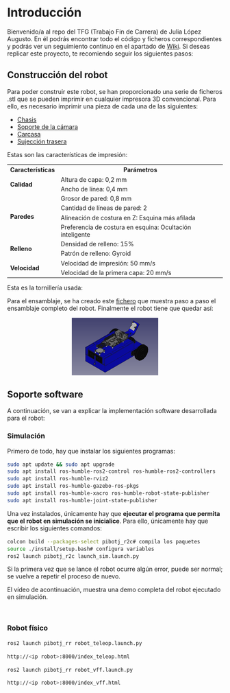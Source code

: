 
# Introducción 
Bienvenido/a al repo del TFG (Trabajo Fin de Carrera) de Julia López Augusto. En él podrás encontrar todo el código y ficheros correspondientes y podrás ver un seguimiento continuo en el apartado de [Wiki](https://github.com/RoboticsURJC/tfg-jlopez/wiki). Si deseas replicar este proyecto, te recomiendo seguir los siguientes pasos: 

## Construcción del robot
Para poder construir este robot, se han proporcionado una serie de ficheros .stl  que se pueden imprimir en cualquier impresora 3D convencional. Para ello, es necesario imprimir una pieza de cada una de las siguientes: 

- [Chasis](https://github.com/RoboticsURJC/tfg-jlopez/blob/main/design/base.stl)
- [Soporte de la cámara](https://github.com/RoboticsURJC/tfg-jlopez/blob/main/design/camara.stl)
- [Carcasa](https://github.com/RoboticsURJC/tfg-jlopez/blob/main/design/parte-superior.stl)
- [Sujección trasera](https://github.com/RoboticsURJC/tfg-jlopez/blob/main/design/sujeccion-trasera.stl)

Estas son las características de impresión: 
<table>
  
  <tr>
    <th>Características</th>
    <th>Parámetros</th>
  </tr>
  <tr>
    <td rowspan="2"><b>Calidad</b></td>
    <td>Altura de capa: 0,2 mm</td>
  </tr>
  <tr>
    <td>Ancho de línea: 0,4 mm</td>
  </tr>
  <tr>
    <td rowspan="4"><b>Paredes</b></td>
    <td>Grosor de pared: 0,8 mm</td>
  </tr>
  <tr>
    <td>Cantidad de líneas de pared: 2</td>
  </tr>
  <tr>
    <td>Alineación de costura en Z: Esquina más afilada</td>
  </tr>
  <tr>
    <td>Preferencia de costura en esquina: Ocultación inteligente</td>
  </tr>
  <tr>
    <td rowspan="2"><b>Relleno</b></td>
    <td>Densidad de relleno: 15%</td>
  </tr>
  <tr>
    <td>Patrón de relleno: Gyroid</td>
  </tr>
  <tr>
    <td rowspan="2"><b>Velocidad</b></td>
    <td>Velocidad de impresión: 50 mm/s</td>
  </tr>
  <tr>
    <td>Velocidad de la primera capa: 20 mm/s</td>
  </tr>
</table>


Esta es la tornillería usada: 


Para el ensamblaje, se ha creado este [fichero](https://github.com/RoboticsURJC/tfg-jlopez/blob/main/design/robotcompleto.FCStd) que muestra paso a paso el ensamblaje completo del robot. Finalmente el robot tiene que quedar así: 

<p align="center">
<img src="https://github.com/RoboticsURJC/tfg-jlopez/blob/main/memoria/figs/cap5/completo3.png" width="40%" height="40%">
</p>

## Soporte software 
A continuación, se van a explicar la implementación software desarrollada para el robot: 

### Simulación 

Primero de todo, hay que instalar los siguientes programas:
```bash
sudo apt update && sudo apt upgrade
sudo apt install ros-humble-ros2-control ros-humble-ros2-controllers
sudo apt install ros-humble-rviz2
sudo apt install ros-humble-gazebo-ros-pkgs
sudo apt install ros-humble-xacro ros-humble-robot-state-publisher
sudo apt install ros-humble-joint-state-publisher
```
Una vez instalados, únicamente hay que **ejecutar el programa que permita que el robot en simulación se inicialice**. Para ello, únicamente hay que escribir los siguientes comandos:

```bash
colcon build --packages-select pibotj_r2c# compila los paquetes
source ./install/setup.bash# configura variables
ros2 launch pibotj_r2c launch_sim.launch.py
```

Si la primera vez que se lance el robot ocurre algún error, puede ser normal; se vuelve a repetir el proceso de nuevo.

El vídeo de acontinuación, muestra una demo completa del robot ejecutado en simulación.

<a href="https://www.youtube.com/watch?v=A0yi7YlLpq0">
    <img src="https://img.youtube.com/vi/A0yi7YlLpq0/mqdefault.jpg" alt="">
</a>

### Robot físico


```bash
ros2 launch pibotj_rr robot_teleop.launch.py
```

```bash
http://<ip robot>:8000/index_teleop.html
```
```bash
ros2 launch pibotj_rr robot_vff.launch.py
```

```bash
http://<ip robot>:8000/index_vff.html
```

<a href="https://www.youtube.com/watch?v=zQudXBXHVaY">
    <img src="https://img.youtube.com/vi/zQudXBXHVaY/mqdefault.jpg" alt="">
</a>





